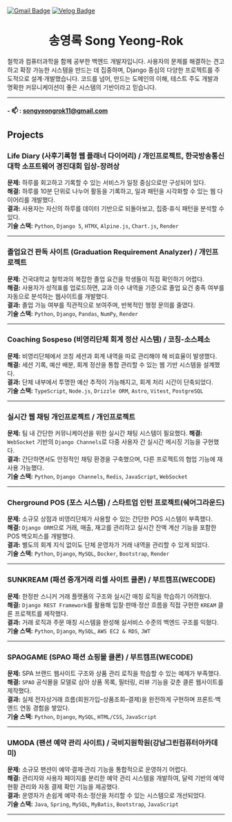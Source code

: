  <div class="header">
 
  [![Gmail Badge](https://img.shields.io/badge/Gmail-D14836?style=flat&logo=Gmail&logoColor=white)](mailto:songyeongrok11@gmail.com) 
  [![Velog Badge](https://img.shields.io/badge/Tech%20Blog-555263?style=flat&logoColor=white)](https://crescentfull.github.io/)
 
 </div>
 
<h1 align="center">송영록 Song Yeong-Rok</h1>

철학과 컴퓨터과학을 함께 공부한 백엔드 개발자입니다.
사용자의 문제를 해결하는 견고하고 확장 가능한 시스템을 만드는 데 집중하며,
Django 중심의 다양한 프로젝트를 주도적으로 설계·개발했습니다.
코드를 넘어, 만드는 도메인의 이해, 테스트 주도 개발과 명확한 커뮤니케이션이 좋은 시스템의 기반이라고 믿습니다.

---

#### - 📫 : **songyeongrok11@gmail.com**

## Projects

### **Life Diary (사후기록형 웹 플래너 다이어리)** / 개인프로젝트, 한국방송통신대학 소프트웨어 경진대회 입상-장려상
**문제:** 하루를 회고하고 기록할 수 있는 서비스가 일정 중심으로만 구성되어 있다.  
**해결:** 하루를 10분 단위로 나누어 활동을 기록하고, 일과 패턴을 시각화할 수 있는 웹 다이어리를 개발했다.  
**결과:** 사용자는 자신의 하루를 데이터 기반으로 되돌아보고, 집중·휴식 패턴을 분석할 수 있다.  
**기술 스택:** `Python`, `Django 5`, `HTMX`, `Alpine.js`, `Chart.js`, `Render`  


---

### **졸업요건 판독 사이트 (Graduation Requirement Analyzer)** / 개인프로젝트
**문제:** 건국대학교 철학과의 복잡한 졸업 요건을 학생들이 직접 확인하기 어렵다.  
**해결:** 사용자가 성적표를 업로드하면, 교과 이수 내역을 기준으로 졸업 요건 충족 여부를 자동으로 분석하는 웹사이트를 개발했다.  
**결과:** 졸업 가능 여부를 직관적으로 보여주며, 반복적인 행정 문의를 줄였다.  
**기술 스택:** `Python`, `Django`, `Pandas`, `NumPy`, `Render`

---

### **Coaching Sospeso (비영리단체 회계 정산 시스템)** / 코칭-소스페소
**문제:** 비영리단체에서 코칭 세션과 회계 내역을 따로 관리해야 해 비효율이 발생했다.  
**해결:** 세션 기록, 예산 배분, 회계 정산을 통합 관리할 수 있는 웹 기반 시스템을 설계했다.  
**결과:** 단체 내부에서 투명한 예산 추적이 가능해지고, 회계 처리 시간이 단축되었다.  
**기술 스택:** `TypeScript`, `Node.js`, `Drizzle ORM`, `Astro`, `Vitest`, `PostgreSQL`

---

### **실시간 웹 채팅** 개인프로젝트 / 개인프로젝트
**문제:** 팀 내 간단한 커뮤니케이션을 위한 실시간 채팅 시스템이 필요했다.
**해결:** `WebSocket` 기반의 `Django Channels`로 다중 사용자 간 실시간 메시징 기능을 구현했다.  
**결과:** 간단하면서도 안정적인 채팅 환경을 구축했으며, 다른 프로젝트의 협업 기능에 재사용 가능했다.  
**기술 스택:** `Python`, `Django Channels`, `Redis`, `JavaScript`, `WebSocket`

---

### **Cherground POS (포스 시스템)** / 스타트업 인턴 프로젝트(쉐어그라운드)
**문제:** 소규모 상점과 비영리단체가 사용할 수 있는 간단한 POS 시스템이 부족했다.  
**해결:** `Django ORM`으로 거래, 매출, 재고를 관리하고 실시간 잔액 계산 기능을 포함한 POS 백오피스를 개발했다.  
**결과:** 별도의 회계 지식 없이도 단체 운영자가 거래 내역을 관리할 수 있게 되었다.  
**기술 스택:** `Python`, `Django`, `MySQL`, `Docker`, `Bootstrap`, `Render`

---

### **SUNKREAM (패션 중개거래 리셀 사이트 클론)** / 부트캠프(WECODE)
**문제:** 한정판 스니커 거래 플랫폼의 구조와 실시간 매칭 로직을 학습하기 어려웠다.  
**해결:** `Django REST Framework`를 활용해 입찰·판매·정산 흐름을 직접 구현한 `KREAM` 클론 프로젝트를 제작했다.  
**결과:** 거래 로직과 주문 매칭 시스템을 완성해 실서비스 수준의 백엔드 구조를 익혔다.  
**기술 스택:** `Python`, `Django`, `MySQL`, `AWS EC2 & RDS`, `JWT`

---

### **SPAOGAME (SPAO 패션 쇼핑몰 클론)** / 부트캠프(WECODE)
**문제:** SPA 브랜드 웹사이트 구조와 상품 관리 로직을 학습할 수 있는 예제가 부족했다.  
**해결:** `SPAO` 공식몰을 모델로 삼아 상품 목록, 필터링, 리뷰 기능을 갖춘 클론 웹사이트를 제작했다.  
**결과:** 실제 전자상거래 흐름(회원가입–상품조회–결제)을 완전하게 구현하며 프론트·백엔드 연동 경험을 쌓았다.  
**기술 스택:** `Python`, `Django`, `MySQL`, `HTML/CSS`, `JavaScript`

---

### **UMODA (팬션 예약 관리 사이트)** / 국비지원학원(강남그린컴퓨터아카데미)
**문제:** 소규모 팬션이 예약·결제·관리 기능을 통합적으로 운영하기 어렵다.  
**해결:** 관리자와 사용자 페이지를 분리한 예약 관리 시스템을 개발하여, 달력 기반의 예약 현황 관리와 자동 결제 확인 기능을 제공했다.  
**결과:** 운영자가 손쉽게 예약·취소·정산을 처리할 수 있는 시스템으로 개선되었다.  
**기술 스택:** `Java`, `Spring`, `MySQL`, `MyBatis`,  `Bootstrap`, `JavaScript`

---
